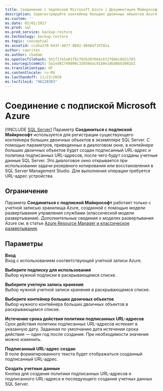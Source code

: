 ```yaml
---
title: Соединение с подпиской Microsoft Azure | Документация Майкрософт
description: Зарегистрируйте контейнер больших двоичных объектов Azure в экземпляре SQL Server, который создает подписанный URL-адрес, хранимую политику доступа и учетные данные SQL Server.
ms.custom: ''
ms.date: 03/01/2017
ms.prod: sql
ms.prod_service: backup-restore
ms.technology: backup-restore
ms.topic: conceptual
ms.assetid: cca5a270-643f-4677-8802-98464f19f82a
author: cawrites
ms.author: chadam
ms.openlocfilehash: 541f17e5e01f81702b387664cbf2f666c0d21703
ms.sourcegitcommit: 5a1ed81749800c33059dac91b0e18bd8bb3081b1
ms.translationtype: HT
ms.contentlocale: ru-RU
ms.lasthandoff: 11/23/2020
ms.locfileid: "96129303"
---
```

# <a name="connect-to-a-microsoft-azure-subscription"></a>Соединение с подпиской Microsoft Azure
 [!INCLUDE [SQL Server](../../includes/applies-to-version/sqlserver.md)]
Параметр **Соединиться с подпиской Майкрософт** используется для регистрации существующего контейнера больших двоичных объектов в экземпляре SQL Server.  С помощью параметров, приведенных в диалоговом окне, в контейнере больших двоичных объектов будет создан подписанный URL-адрес и политика подписанных URL-адресов, после чего будут созданы учетные данные SQL Server.  Это диалоговое окно открывается при использовании задачи резервного копирования или восстановления в SQL Server Management Studio. Для выполнения операции требуется URL-адрес устройства.

## <a name="limitation"></a>Ограничение
Параметр **Соединиться с подпиской Майкрософт** работает только с учетной записью хранилища Azure, созданной с помощью модели развертывания управления службами (классической модели развертывания).  Дополнительные сведения о моделях развертывания Azure см. в статье [Azure Resource Manager и классическое развертывание](/azure/azure-resource-manager/management/deployment-models).

## <a name="options"></a>Параметры
**Вход**     
Вход с использованием соответствующей учетной записи Azure.

**Выберите подписку для использования**      
Выбор нужной подписки в раскрывающемся списке.

**Выберите учетную запись хранения**  
Выбор нужной учетной записи хранения в раскрывающемся списке.

**Выберите контейнер больших двоичных объектов**   
Выбор нужного контейнера больших двоичных объектов в раскрывающемся списке.

**Истечение срока действия политики подписанных URL-адресов**   
Срок действия политики подписанных URL-адресов истекает в указанную дату.  Заданная по умолчанию дата истечения срока действия — один год после создания.  При необходимости значение можно изменить.

**Подписанный URL-адрес создан**   
В поле форматированного текста будет отображаться созданный подписанный URL-адрес.

**Создать учетные данные**   
Кнопка для создания политики подписанных URL-адресов и подписанного URL-адреса и последующего создания учетных данных SQL Server.